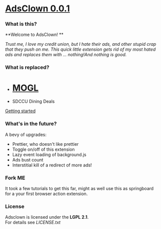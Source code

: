 # [AdsClown 0.0.1](https://github.com/bencten/adsclown)
### What is this?

**Welcome to AdsClown! ** 

*Trust me, I love my credit union, but I hate their ads, and other stupid crap that they push on me. This quick little extension gets rid of my most hated ads and replaces them with ... nothing!And nothing is good.*

### What is replaced?
- # [MOGL](https://www.mogl.com/)
- SDCCU Dining Deals

[Getting started](https://github.com/bencten/adsclown/wiki)  


### What's in the future? 
A bevy of upgrades:
- Prettier, who doesn't like prettier
- Toggle on/off of this extension
- Lazy event loading of background.js
- Ads bust count
- Interstitial kill of a redirect of more ads!


### Fork ME
It took a few tutorials to get this far, might as well use this as springboard for a your first browser action extension. 

### License
Adsclown is licensed under the **LGPL 2.1**.  
For details see *LICENSE.txt*

